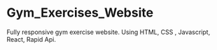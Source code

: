 # Gym_Exercises_Website
Fully responsive gym exercise website. Using HTML, CSS , Javascript, React, Rapid Api.
